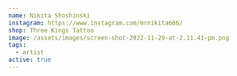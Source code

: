 ```yaml
---
name: Nikita Shoshinski
instagram: https://www.instagram.com/mrnikita666/
shop: Three Kings Tattoo
image: /assets/images/screen-shot-2022-11-29-at-2.11.41-pm.png
tags:
  - artist
active: true
---
```

